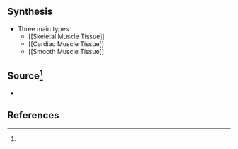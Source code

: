 ## Synthesis
- Three main types
	- [[Skeletal Muscle Tissue]]
	- [[Cardiac Muscle Tissue]]
	- [[Smooth Muscle Tissue]]
## Source[^1]
- 
## References
[^1]: 